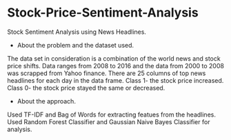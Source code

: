 # Stock-Price-Sentiment-Analysis

Stock Sentiment Analysis using News Headlines.

* About the problem and the dataset used.

The data set in consideration is a combination of the world news and stock price shifts.
Data ranges from 2008 to 2016 and the data from 2000 to 2008 was scrapped from Yahoo finance.
There are 25 columns of top news headlines for each day in the data frame.
Class 1- the stock price increased.
Class 0- the stock price stayed the same or decreased.


* About the approach.

Used TF-IDF and Bag of Words for extracting featues from the headlines.
Used Random Forest Classifier and Gaussian Naive Bayes Classifier for analysis.
